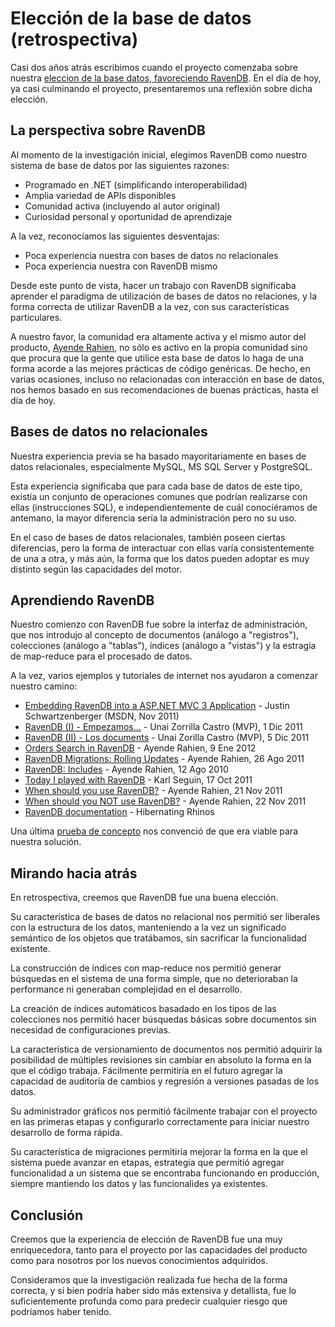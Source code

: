 # Elección de la base de datos (retrospectiva)

Casi dos años atrás escribimos cuando el proyecto comenzaba sobre nuestra [eleccion de la base datos, favoreciendo RavenDB](../2012-02-15-Detalles-Seleccion-Base-de-Datos). En el día de hoy, ya casi culminando el proyecto, presentaremos una reflexión sobre dicha elección.

## La perspectiva sobre RavenDB

Al momento de la investigación inicial, elegimos RavenDB como nuestro sistema de base de datos por las siguientes razones:

- Programado en .NET (simplificando interoperabilidad)
- Amplia variedad de APIs disponibles
- Comunidad activa (incluyendo al autor original)
- Curiosidad personal y oportunidad de aprendizaje

A la vez, reconocíamos las siguientes desventajas:

- Poca experiencia nuestra con bases de datos no relacionales
- Poca experiencia nuestra con RavenDB mismo

Desde este punto de vista, hacer un trabajo con RavenDB significaba aprender el paradigma de utilización de bases de datos no relaciones, y la forma correcta de utilizar RavenDB a la vez, con sus características particulares.

A nuestro favor, la comunidad era altamente activa y el mismo autor del producto, [Ayende Rahien](http://ayende.com/), no sólo es activo en la propia comunidad sino que procura que la gente que utilice esta base de datos lo haga de una forma acorde a las mejores prácticas de código genéricas. De hecho, en varias ocasiones, incluso no relacionadas con interacción en base de datos, nos hemos basado en sus recomendaciones de buenas prácticas, hasta el día de hoy.

## Bases de datos no relacionales

Nuestra experiencia previa se ha basado mayoritariamente en bases de datos relacionales, especialmente MySQL, MS SQL Server y PostgreSQL.

Esta experiencia significaba que para cada base de datos de este tipo, existía un conjunto de operaciones comunes que podrían realizarse con ellas (instrucciones SQL), e independientemente de cuál conociéramos de antemano, la mayor diferencia sería la administración pero no su uso.

En el caso de bases de datos relacionales, también poseen ciertas diferencias, pero la forma de interactuar con ellas varía consistentemente de una a otra, y más aún, la forma que los datos pueden adoptar es muy distinto según las capacidades del motor.

## Aprendiendo RavenDB

Nuestro comienzo con RavenDB fue sobre la interfaz de administración, que nos introdujo al concepto de documentos (análogo a "registros"), colecciones (análogo a "tablas"), índices (análogo a "vistas") y la estragia de map-reduce para el procesado de datos.

A la vez, varios ejemplos y tutoriales de internet nos ayudaron a comenzar nuestro camino:

- [Embedding RavenDB into a ASP.NET MVC 3 Application](http://msdn.microsoft.com/en-us/magazine/hh547101.aspx) - Justin Schwartzenberger (MSDN, Nov 2011)
- [RavenDB (I) - Empezamos...](http://geeks.ms/blogs/unai/archive/2011/12/01/ravendb-i-empezamos.aspx) - Unai Zorrilla Castro (MVP), 1 Dic 2011
- [RavenDB (II) - Los documents](http://geeks.ms/blogs/unai/archive/2011/12/05/ravendb-ii-los-documentos.aspx) - Unai Zorilla Castro (MVP), 5 Dic 2011
- [Orders Search in RavenDB](http://ayende.com/blog/152833/orders-search-in-ravendb) - Ayende Rahien, 9 Ene 2012
- [RavenDB Migrations: Rolling Updates](http://ayende.com/blog/66563/ravendb-migrations-rolling-updates) - Ayende Rahien, 26 Ago 2011
- [RavenDB: Includes](http://ayende.com/blog/4584/ravendb-includes) - Ayende Rahien, 12 Ago 2010
- [Today I played with RavenDB](http://openmymind.net/2011/10/17/Today-I-Played-With-RavenDB/) - Karl Seguin, 17 Oct 2011
- [When should you use RavenDB?](http://ayende.com/blog/136196/when-should-you-use-ravendb) - Ayende Rahien, 21 Nov 2011
- [When should you NOT use RavenDB?](http://ayende.com/blog/136197/when-should-you-not-use-ravendb) - Ayende Rahien, 22 Nov 2011
- [RavenDB documentation](http://ravendb.net/docs) - Hibernating Rhinos

Una última [prueba de concepto](https://github.com/andresmoschini/CommonJobs/tree/master/spikes/RavenPOC1) nos convenció de que era viable para nuestra solución.

## Mirando hacia atrás

En retrospectiva, creemos que RavenDB fue una buena elección.

Su característica de bases de datos no relacional nos permitió ser liberales con la estructura de los datos, manteniendo a la vez un significado semántico de los objetos que tratábamos, sin sacrificar la funcionalidad existente.

La construcción de índices con map-reduce nos permitió generar búsquedas en el sistema de una forma simple, que no deterioraban la performance ni generaban complejidad en el desarrollo.

La creación de índices automáticos basadado en los tipos de las colecciones nos permitió hacer búsquedas básicas sobre documentos sin necesidad de configuraciones previas.

La característica de versionamiento de documentos nos permitió adquirir la posibilidad de múltiples revisiones sin cambiar en absoluto la forma en la que el código trabaja. Fácilmente permitiría en el futuro agregar la capacidad de auditoría de cambios y regresión a versiones pasadas de los datos.

Su administrador gráficos nos permitió fácilmente trabajar con el proyecto en las primeras etapas y configurarlo correctamente para iniciar nuestro desarrollo de forma rápida.

Su característica de migraciones permitiría mejorar la forma en la que el sistema puede avanzar en etapas, estrategia que permitió agregar funcionalidad a un sistema que se encontraba funcionando en producción, siempre mantiendo los datos y las funcionalides ya existentes.

## Conclusión

Creemos que la experiencia de elección de RavenDB fue una muy enriquecedora, tanto para el proyecto por las capacidades del producto como para nosotros por los nuevos conocimientos adquiridos.

Consideramos que la investigación realizada fue hecha de la forma correcta, y si bien podría haber sido más extensiva y detallista, fue lo suficientemente profunda como para predecir cualquier riesgo que podríamos haber tenido.